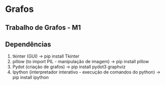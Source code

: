 ﻿# Grafos
## Trabalho de Grafos - M1
## Dependências
1. tkinter (GUI) -> pip install Tkinter
2. pillow (to import PIL - manipulação de imagem) -> pip install pillow 
3. Pydot (criação de grafos) -> pip install pydot3 graphviz 
4. Ipython (interpretador interativo - execução de comandos do python) -> pip install ipython
